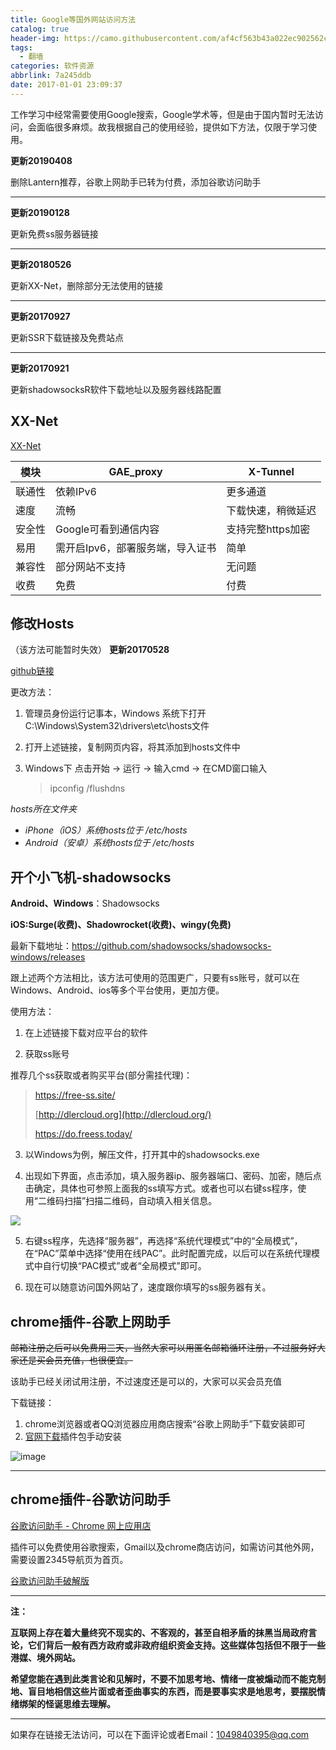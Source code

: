 ```yaml
---
title: Google等国外网站访问方法
catalog: true
header-img: https://camo.githubusercontent.com/af4cf563b43a022ec902562c91c26521d2ed9dbb/68747470733a2f2f7777772e676f6f676c652e636f6d2f6c6f676f732f646f6f646c65732f323031362f686f6c69646179732d323031362d6461792d332d736f75746865726e2d68656d697370686572652d353138353031313932393035353233322d687032782e676966
tags:
  - 翻墙
categories: 软件资源
abbrlink: 7a245ddb
date: 2017-01-01 23:09:37
---
```



工作学习中经常需要使用Google搜索，Google学术等，但是由于国内暂时无法访问，会面临很多麻烦。故我根据自己的使用经验，提供如下方法，仅限于学习使用。

<!-- more -->

**更新20190408**

删除Lantern推荐，谷歌上网助手已转为付费，添加谷歌访问助手

--------------------------

**更新20190128**

更新免费ss服务器链接
* * *
**更新20180526**

更新XX-Net，删除部分无法使用的链接
* * *
**更新20170927**

更新SSR下载链接及免费站点
* * *
**更新20170921**

更新shadowsocksR软件下载地址以及服务器线路配置

## XX-Net

[XX-Net](https://github.com/XX-net/XX-Net)

| 模块 |	GAE_proxy	| X-Tunnel |
| ---------- | --- | --- |
| 联通性	| 依赖IPv6	| 更多通道 |
| 速度	| 流畅	|下载快速，稍微延迟 |
| 安全性	| Google可看到通信内容	| 支持完整https加密 |
| 易用	| 需开启Ipv6，部署服务端，导入证书	| 简单 |
| 兼容性	| 部分网站不支持	| 无问题 |
| 收费	| 免费	| 付费 |

## 修改Hosts
（该方法可能暂时失效）
**更新20170528**

[github链接](https://github.com/googlehosts/hosts)

更改方法：
1. 管理员身份运行记事本，Windows 系统下打开C:\Windows\System32\drivers\etc\hosts文件
2. 打开上述链接，复制网页内容，将其添加到hosts文件中
3. Windows下 点击开始 -> 运行 -> 输入cmd -> 在CMD窗口输入

	> ipconfig /flushdns

*hosts所在文件夹*

- *iPhone（iOS）系统hosts位于 /etc/hosts*
- *Android（安卓）系统hosts位于 /etc/hosts*

## 开个小飞机-shadowsocks
**Android、Windows**：Shadowsocks

**iOS:Surge(收费)、Shadowrocket(收费)、wingy(免费)**

最新下载地址：https://github.com/shadowsocks/shadowsocks-windows/releases


跟上述两个方法相比，该方法可使用的范围更广，只要有ss账号，就可以在Windows、Android、ios等多个平台使用，更加方便。


使用方法：

1. 在上述链接下载对应平台的软件

2. 获取ss账号

  推荐几个ss获取或者购买平台(部分需挂代理)：

> https://free-ss.site/
>
> [http://dlercloud.org](http://dlercloud.org/)
>
> https://do.freess.today/

3. 以Windows为例，解压文件，打开其中的shadowsocks.exe

4. 出现如下界面，点击添加，填入服务器ip、服务器端口、密码、加密，随后点击确定，具体也可参照上面我的ss填写方式。或者也可以右键ss程序，使用“二维码扫描”扫描二维码，自动填入相关信息。

  ![](https://ww1.sinaimg.cn/large/007i4MEmgy1fzmj8d6rwkj30ct0d73z8.jpg)

5. 右键ss程序，先选择“服务器”，再选择“系统代理模式”中的“全局模式”，在“PAC”菜单中选择“使用在线PAC”。此时配置完成，以后可以在系统代理模式中自行切换“PAC模式”或者“全局模式”即可。

6. 现在可以随意访问国外网站了，速度跟你填写的ss服务器有关。

## chrome插件-谷歌上网助手

~~邮箱注册之后可以免费用三天，当然大家可以用匿名邮箱循环注册，不过服务好大家还是买会员充值，也很便宜。~~

该助手已经关闭试用注册，不过速度还是可以的，大家可以买会员充值

下载链接：

1. chrome浏览器或者QQ浏览器应用商店搜索“谷歌上网助手”下载安装即可
2. [官网下载](http://googlehelper.net/)插件包手动安装

![image](http://wx2.sinaimg.cn/large/6e529308gy1froysah7e6j207m094q38.jpg)



------

## chrome插件-谷歌访问助手

[谷歌访问助手 \- Chrome 网上应用店](https://chrome.google.com/webstore/detail/%E8%B0%B7%E6%AD%8C%E8%AE%BF%E9%97%AE%E5%8A%A9%E6%89%8B/gocklaboggjfkolaknpbhddbaopcepfp)

插件可以免费使用谷歌搜索，Gmail以及chrome商店访问，如需访问其他外网，需要设置2345导航页为首页。

[谷歌访问助手破解版](https://github.com/haotian-wang/google-access-helper)

----------

**注：**

**互联网上存在着大量终究不现实的、不客观的，甚至自相矛盾的抹黑当局政府言论，它们背后一般有西方政府或非政府组织资金支持。这些媒体包括但不限于一些港媒、境外网站。**

**希望您能在遇到此类言论和见解时，不要不加思考地、情绪一度被煽动而不能克制地、盲目地相信这些片面或者歪曲事实的东西，而是要事实求是地思考，要摆脱情绪绑架的怪诞思维去理解。**

------

如果存在链接无法访问，可以在下面评论或者Email：1049840395@qq.com
